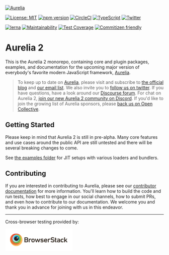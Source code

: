 <p>
  <a href="https://aurelia.io/" target="_blank">
    <img alt="Aurelia" src="https://aurelia.io/styles/images/aurelia.svg">
  </a>
</p>

[![License: MIT](https://img.shields.io/badge/License-MIT-yellow.svg)](https://opensource.org/licenses/MIT)
[![npm version](https://badge.fury.io/js/%40aurelia%2Fkernel.svg)](https://badge.fury.io/js/%40aurelia%2Fkernel)
[![CircleCI](https://circleci.com/gh/aurelia/aurelia.svg?style=shield)](https://circleci.com/gh/aurelia/aurelia)
[![TypeScript](https://img.shields.io/badge/%3C%2F%3E-TypeScript-%230074c1.svg)](http://www.typescriptlang.org/)
[![Twitter](https://img.shields.io/twitter/follow/aureliaeffect.svg?style=social&label=Follow)](https://twitter.com/intent/follow?screen_name=aureliaeffect)

[![lerna](https://img.shields.io/badge/maintained%20with-lerna-cc00ff.svg)](https://lernajs.io/)
[![Maintainability](https://api.codeclimate.com/v1/badges/5ac0e13689735698073a/maintainability)](https://codeclimate.com/github/aurelia/aurelia/maintainability)
[![Test Coverage](https://api.codeclimate.com/v1/badges/5ac0e13689735698073a/test_coverage)](https://codeclimate.com/github/aurelia/aurelia/test_coverage)
[![Commitizen friendly](https://img.shields.io/badge/commitizen-friendly-brightgreen.svg)](http://commitizen.github.io/cz-cli/)

# Aurelia 2

This is the Aurelia 2 monorepo, containing core and plugin packages, examples, and documentation for the upcoming major version of everybody's favorite modern JavaScript framework, [Aurelia](http://www.aurelia.io/).

> To keep up to date on [Aurelia](http://www.aurelia.io/), please visit and subscribe to [the official blog](http://blog.aurelia.io/) and [our email list](http://eepurl.com/ces50j). We also invite you to [follow us on twitter](https://twitter.com/aureliaeffect). If you have questions, have a look around our [Discourse forum](https://discourse.aurelia.io/). For chat on Aurelia 2, [join our new Aurelia 2 community on Discord](https://discordapp.com/channels/448698263508615178/448698263508615180). If you'd like to join the growing list of Aurelia sponsors, please [back us on Open Collective](https://opencollective.com/aurelia).

## Getting Started

Please keep in mind that Aurelia 2 is still in pre-alpha. Many core features and use cases around the public API are still untested and there will be several breaking changes to come.

See [the examples folder](examples) for JIT setups with various loaders and bundlers.

## Contributing

If you are interested in contributing to Aurelia, please see our [contributor documentation](docs/user-docs/6.%20community-contributions/1.%20joining-the-community.md) for more information. You'll learn how to build the code and run tests, how best to engage in our social channels, how to submit PRs, and even how to contribute to our documentation. We welcome you and thank you in advance for joining with us in this endeavor.

---

Cross-browser testing provided by:

<a href="http://browserstack.com"><img height="70" src="docs/images/browserstack-logo.png" alt="BrowserStack"></a>
